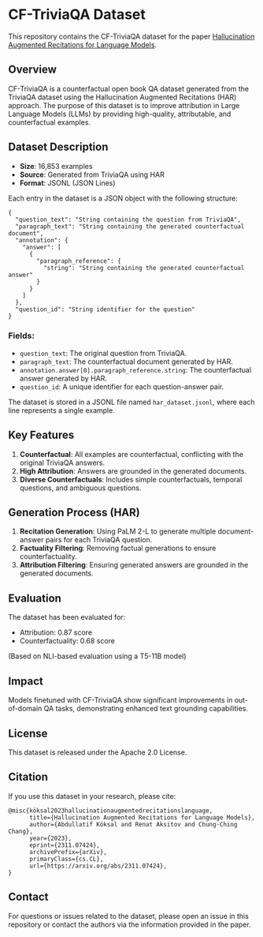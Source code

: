 # CF-TriviaQA Dataset

This repository contains the CF-TriviaQA dataset for the paper [Hallucination Augmented Recitations for Language Models](https://arxiv.org/abs/2311.07424).

## Overview

CF-TriviaQA is a counterfactual open book QA dataset generated from the TriviaQA dataset using the Hallucination Augmented Recitations (HAR) approach. The purpose of this dataset is to improve attribution in Large Language Models (LLMs) by providing high-quality, attributable, and counterfactual examples.

## Dataset Description

- **Size**: 16,853 examples
- **Source**: Generated from TriviaQA using HAR
- **Format**: JSONL (JSON Lines)

Each entry in the dataset is a JSON object with the following structure:

```
{
  "question_text": "String containing the question from TriviaQA",
  "paragraph_text": "String containing the generated counterfactual document",
  "annotation": {
    "answer": [
      {
        "paragraph_reference": {
          "string": "String containing the generated counterfactual answer"
        }
      }
    ]
  },
  "question_id": "String identifier for the question"
}
```

### Fields:
- `question_text`: The original question from TriviaQA.
- `paragraph_text`: The counterfactual document generated by HAR.
- `annotation.answer[0].paragraph_reference.string`: The counterfactual answer generated by HAR.
- `question_id`: A unique identifier for each question-answer pair.

The dataset is stored in a JSONL file named `har_dataset.jsonl`, where each line represents a single example.

## Key Features

1. **Counterfactual**: All examples are counterfactual, conflicting with the original TriviaQA answers.
2. **High Attribution**: Answers are grounded in the generated documents.
3. **Diverse Counterfactuals**: Includes simple counterfactuals, temporal questions, and ambiguous questions.

## Generation Process (HAR)

1. **Recitation Generation**: Using PaLM 2-L to generate multiple document-answer pairs for each TriviaQA question.
2. **Factuality Filtering**: Removing factual generations to ensure counterfactuality.
3. **Attribution Filtering**: Ensuring generated answers are grounded in the generated documents.

## Evaluation

The dataset has been evaluated for:
- Attribution: 0.87 score
- Counterfactuality: 0.68 score

(Based on NLI-based evaluation using a T5-11B model)

## Impact

Models finetuned with CF-TriviaQA show significant improvements in out-of-domain QA tasks, demonstrating enhanced text grounding capabilities.

## License

This dataset is released under the Apache 2.0 License.

## Citation

If you use this dataset in your research, please cite:

```
@misc{köksal2023hallucinationaugmentedrecitationslanguage,
      title={Hallucination Augmented Recitations for Language Models}, 
      author={Abdullatif Köksal and Renat Aksitov and Chung-Ching Chang},
      year={2023},
      eprint={2311.07424},
      archivePrefix={arXiv},
      primaryClass={cs.CL},
      url={https://arxiv.org/abs/2311.07424}, 
}
```

## Contact

For questions or issues related to the dataset, please open an issue in this repository or contact the authors via the information provided in the paper.
